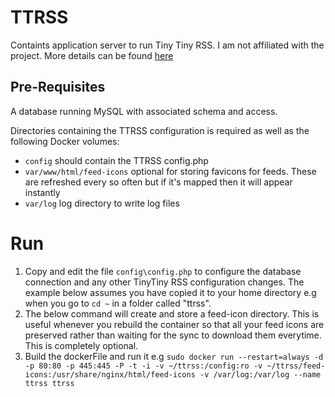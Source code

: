 # TTRSS #
Containts application server to run Tiny Tiny RSS. I am not affiliated with the project. More details can be found [here](https://tt-rss.org/)

## Pre-Requisites ##
A database running MySQL with associated schema and access.

Directories containing the TTRSS configuration is required as well as the following Docker volumes:
* `config` should contain the TTRSS config.php
* `var/www/html/feed-icons` optional for storing favicons for feeds. These are refreshed every so often but if it's mapped then it will appear instantly
* `var/log` log directory to write log files

# Run #
1. Copy and edit the file `config\config.php` to configure the database connection and any other TinyTiny RSS configuration changes. The example below assumes you have copied it to your home directory e.g when you go to `cd ~` in a folder called "ttrss".
2. The below command will create and store a feed-icon directory. This is useful whenever you rebuild the container so that all your feed icons are preserved rather than waiting for the sync to download them everytime. This is completely optional.
3. Build the dockerFile and run it e.g `sudo docker run --restart=always -d -p 80:80 -p 445:445 -P -t -i -v ~/ttrss:/config:ro -v ~/ttrss/feed-icons:/usr/share/nginx/html/feed-icons -v /var/log:/var/log --name ttrss ttrss`
